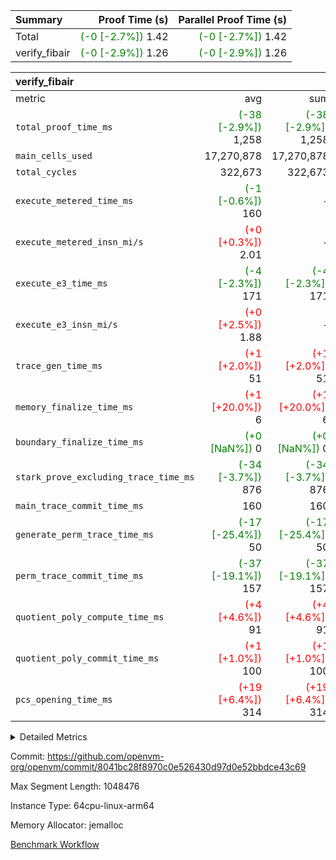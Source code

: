 | Summary | Proof Time (s) | Parallel Proof Time (s) |
|:---|---:|---:|
| Total | <span style='color: green'>(-0 [-2.7%])</span> 1.42 | <span style='color: green'>(-0 [-2.7%])</span> 1.42 |
| verify_fibair | <span style='color: green'>(-0 [-2.9%])</span> 1.26 | <span style='color: green'>(-0 [-2.9%])</span> 1.26 |


| verify_fibair |||||
|:---|---:|---:|---:|---:|
|metric|avg|sum|max|min|
| `total_proof_time_ms ` | <span style='color: green'>(-38 [-2.9%])</span> 1,258 | <span style='color: green'>(-38 [-2.9%])</span> 1,258 | <span style='color: green'>(-38 [-2.9%])</span> 1,258 | <span style='color: green'>(-38 [-2.9%])</span> 1,258 |
| `main_cells_used     ` |  17,270,878 |  17,270,878 |  17,270,878 |  17,270,878 |
| `total_cycles        ` |  322,673 |  322,673 |  322,673 |  322,673 |
| `execute_metered_time_ms` | <span style='color: green'>(-1 [-0.6%])</span> 160 | -          | -          | -          |
| `execute_metered_insn_mi/s` | <span style='color: red'>(+0 [+0.3%])</span> 2.01 | -          | <span style='color: red'>(+0 [+0.3%])</span> 2.01 | <span style='color: red'>(+0 [+0.3%])</span> 2.01 |
| `execute_e3_time_ms  ` | <span style='color: green'>(-4 [-2.3%])</span> 171 | <span style='color: green'>(-4 [-2.3%])</span> 171 | <span style='color: green'>(-4 [-2.3%])</span> 171 | <span style='color: green'>(-4 [-2.3%])</span> 171 |
| `execute_e3_insn_mi/s` | <span style='color: red'>(+0 [+2.5%])</span> 1.88 | -          | <span style='color: red'>(+0 [+2.5%])</span> 1.88 | <span style='color: red'>(+0 [+2.5%])</span> 1.88 |
| `trace_gen_time_ms   ` | <span style='color: red'>(+1 [+2.0%])</span> 51 | <span style='color: red'>(+1 [+2.0%])</span> 51 | <span style='color: red'>(+1 [+2.0%])</span> 51 | <span style='color: red'>(+1 [+2.0%])</span> 51 |
| `memory_finalize_time_ms` | <span style='color: red'>(+1 [+20.0%])</span> 6 | <span style='color: red'>(+1 [+20.0%])</span> 6 | <span style='color: red'>(+1 [+20.0%])</span> 6 | <span style='color: red'>(+1 [+20.0%])</span> 6 |
| `boundary_finalize_time_ms` | <span style='color: green'>(+0 [NaN%])</span> 0 | <span style='color: green'>(+0 [NaN%])</span> 0 | <span style='color: green'>(+0 [NaN%])</span> 0 | <span style='color: green'>(+0 [NaN%])</span> 0 |
| `stark_prove_excluding_trace_time_ms` | <span style='color: green'>(-34 [-3.7%])</span> 876 | <span style='color: green'>(-34 [-3.7%])</span> 876 | <span style='color: green'>(-34 [-3.7%])</span> 876 | <span style='color: green'>(-34 [-3.7%])</span> 876 |
| `main_trace_commit_time_ms` |  160 |  160 |  160 |  160 |
| `generate_perm_trace_time_ms` | <span style='color: green'>(-17 [-25.4%])</span> 50 | <span style='color: green'>(-17 [-25.4%])</span> 50 | <span style='color: green'>(-17 [-25.4%])</span> 50 | <span style='color: green'>(-17 [-25.4%])</span> 50 |
| `perm_trace_commit_time_ms` | <span style='color: green'>(-37 [-19.1%])</span> 157 | <span style='color: green'>(-37 [-19.1%])</span> 157 | <span style='color: green'>(-37 [-19.1%])</span> 157 | <span style='color: green'>(-37 [-19.1%])</span> 157 |
| `quotient_poly_compute_time_ms` | <span style='color: red'>(+4 [+4.6%])</span> 91 | <span style='color: red'>(+4 [+4.6%])</span> 91 | <span style='color: red'>(+4 [+4.6%])</span> 91 | <span style='color: red'>(+4 [+4.6%])</span> 91 |
| `quotient_poly_commit_time_ms` | <span style='color: red'>(+1 [+1.0%])</span> 100 | <span style='color: red'>(+1 [+1.0%])</span> 100 | <span style='color: red'>(+1 [+1.0%])</span> 100 | <span style='color: red'>(+1 [+1.0%])</span> 100 |
| `pcs_opening_time_ms ` | <span style='color: red'>(+19 [+6.4%])</span> 314 | <span style='color: red'>(+19 [+6.4%])</span> 314 | <span style='color: red'>(+19 [+6.4%])</span> 314 | <span style='color: red'>(+19 [+6.4%])</span> 314 |



<details>
<summary>Detailed Metrics</summary>

|  | verify_program_compile_ms | total_cells | stark_prove_excluding_trace_time_ms | quotient_poly_compute_time_ms | quotient_poly_commit_time_ms | perm_trace_commit_time_ms | pcs_opening_time_ms | main_trace_commit_time_ms | app proof_time_ms |
| --- | --- | --- | --- | --- | --- | --- | --- | --- |
|  | 7 | 65,536 | 36 | 1 | 6 | 0 | 20 | 7 | 1,268 | 

| air_name | rows | quotient_deg | main_cols | interactions | constraints | cells |
| --- | --- | --- | --- | --- | --- | --- |
| AccessAdapterAir<2> |  | 2 |  | 5 | 12 |  | 
| AccessAdapterAir<4> |  | 2 |  | 5 | 12 |  | 
| AccessAdapterAir<8> |  | 2 |  | 5 | 12 |  | 
| FibonacciAir | 32,768 | 1 | 2 |  | 5 | 65,536 | 
| FriReducedOpeningAir |  | 2 |  | 39 | 71 |  | 
| JalRangeCheckAir |  | 2 |  | 9 | 14 |  | 
| NativePoseidon2Air<BabyBearParameters>, 1> |  | 2 |  | 136 | 572 |  | 
| PhantomAir |  | 2 |  | 3 | 5 |  | 
| ProgramAir |  | 1 |  | 1 | 4 |  | 
| VariableRangeCheckerAir |  | 1 |  | 1 | 4 |  | 
| VmAirWrapper<AluNativeAdapterAir, FieldArithmeticCoreAir> |  | 2 |  | 15 | 27 |  | 
| VmAirWrapper<BranchNativeAdapterAir, BranchEqualCoreAir<1> |  | 2 |  | 11 | 25 |  | 
| VmAirWrapper<NativeAdapterAir<2, 0>, PublicValuesCoreAir> |  | 2 |  | 11 | 29 |  | 
| VmAirWrapper<NativeLoadStoreAdapterAir<1>, NativeLoadStoreCoreAir<1> |  | 2 |  | 15 | 20 |  | 
| VmAirWrapper<NativeLoadStoreAdapterAir<4>, NativeLoadStoreCoreAir<4> |  | 2 |  | 15 | 20 |  | 
| VmAirWrapper<NativeVectorizedAdapterAir<4>, FieldExtensionCoreAir> |  | 2 |  | 15 | 27 |  | 
| VmConnectorAir |  | 2 |  | 5 | 11 |  | 
| VolatileBoundaryAir |  | 2 |  | 7 | 19 |  | 

| group | trace_gen_time_ms | total_proof_time_ms | total_cycles | total_cells | stark_prove_excluding_trace_time_ms | quotient_poly_compute_time_ms | quotient_poly_commit_time_ms | perm_trace_commit_time_ms | pcs_opening_time_ms | memory_finalize_time_ms | main_trace_commit_time_ms | main_cells_used | insns | generate_perm_trace_time_ms | fri.log_blowup | execute_metered_time_ms | execute_metered_insn_mi/s | execute_e3_time_ms | execute_e3_insn_mi/s | boundary_finalize_time_ms |
| --- | --- | --- | --- | --- | --- | --- | --- | --- | --- | --- | --- | --- | --- | --- | --- | --- | --- | --- | --- | --- |
| verify_fibair | 51 | 1,258 | 322,673 | 62,474,410 | 876 | 91 | 100 | 157 | 314 | 6 | 160 | 17,270,878 | 322,674 | 50 | 1 | 160 | 2.01 | 171 | 1.88 | 0 | 

| group | air_name | rows | prep_cols | perm_cols | main_cols | cells |
| --- | --- | --- | --- | --- | --- | --- |
| verify_fibair | AccessAdapterAir<2> | 131,072 |  | 16 | 11 | 3,538,944 | 
| verify_fibair | AccessAdapterAir<4> | 65,536 |  | 16 | 13 | 1,900,544 | 
| verify_fibair | AccessAdapterAir<8> | 128 |  | 16 | 17 | 4,224 | 
| verify_fibair | FriReducedOpeningAir | 2,048 |  | 84 | 27 | 227,328 | 
| verify_fibair | JalRangeCheckAir | 32,768 |  | 28 | 12 | 1,310,720 | 
| verify_fibair | NativePoseidon2Air<BabyBearParameters>, 1> | 32,768 |  | 312 | 398 | 23,265,280 | 
| verify_fibair | PhantomAir | 16,384 |  | 12 | 6 | 294,912 | 
| verify_fibair | ProgramAir | 8,192 |  | 8 | 10 | 147,456 | 
| verify_fibair | VariableRangeCheckerAir | 262,144 | 2 | 8 | 1 | 2,359,296 | 
| verify_fibair | VmAirWrapper<AluNativeAdapterAir, FieldArithmeticCoreAir> | 262,144 |  | 36 | 29 | 17,039,360 | 
| verify_fibair | VmAirWrapper<BranchNativeAdapterAir, BranchEqualCoreAir<1> | 32,768 |  | 28 | 23 | 1,671,168 | 
| verify_fibair | VmAirWrapper<NativeLoadStoreAdapterAir<1>, NativeLoadStoreCoreAir<1> | 65,536 |  | 40 | 21 | 3,997,696 | 
| verify_fibair | VmAirWrapper<NativeLoadStoreAdapterAir<4>, NativeLoadStoreCoreAir<4> | 32,768 |  | 40 | 27 | 2,195,456 | 
| verify_fibair | VmAirWrapper<NativeVectorizedAdapterAir<4>, FieldExtensionCoreAir> | 32,768 |  | 36 | 38 | 2,424,832 | 
| verify_fibair | VmConnectorAir | 2 | 1 | 16 | 5 | 42 | 
| verify_fibair | VolatileBoundaryAir | 65,536 |  | 20 | 12 | 2,097,152 | 

| group | trace_height_constraint | weighted_sum | threshold |
| --- | --- | --- | --- |
| verify_fibair | 0 | 1,085,444 | 2,013,265,921 | 
| verify_fibair | 1 | 5,411,200 | 2,013,265,921 | 
| verify_fibair | 2 | 542,722 | 2,013,265,921 | 
| verify_fibair | 3 | 5,476,612 | 2,013,265,921 | 
| verify_fibair | 4 | 65,536 | 2,013,265,921 | 
| verify_fibair | 5 | 12,851,850 | 2,013,265,921 | 

| trace_height_constraint | threshold |
| --- | --- |
| 0 | 2,013,265,921 | 

</details>


Commit: https://github.com/openvm-org/openvm/commit/8041bc28f8970c0e526430d97d0e52bbdce43c69

Max Segment Length: 1048476

Instance Type: 64cpu-linux-arm64

Memory Allocator: jemalloc

[Benchmark Workflow](https://github.com/openvm-org/openvm/actions/runs/16062139016)
